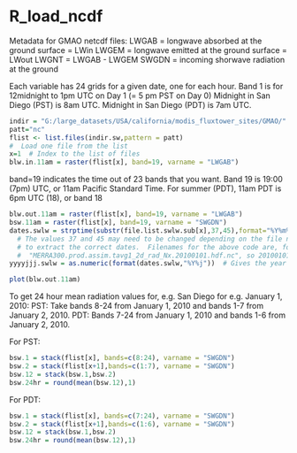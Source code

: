 # R_load_ncdf

Metadata for GMAO netcdf files:
  LWGAB = longwave absorbed at the ground surface = LWin
  LWGEM = longwave emitted at the ground surface = LWout
  LWGNT = LWGAB - LWGEM
  SWGDN = incoming shorwave radiation at the ground
  
Each variable has 24 grids for a given date, one for each hour.
Band 1 is for 12midnight to 1pm UTC on Day 1 (= 5 pm PST on Day 0)
  Midnight in San Diego (PST) is 8am UTC.
  Midnight in San Diego (PDT) is 7am UTC.
  
```R
indir = "G:/large_datasets/USA/california/modis_fluxtower_sites/GMAO/"  # Directory with a list of ncdf files
patt="nc"
flist <- list.files(indir.sw,pattern = patt)
#  Load one file from the list
x=1  # Index to the list of files
blw.in.11am = raster(flist[x], band=19, varname = "LWGAB")
```
band=19 indicates the time out of 23 bands that you want.
Band 19 is 19:00 (7pm) UTC, or 11am Pacific Standard Time.
For summer (PDT), 11am PDT is 6pm UTC (18), or band 18
```R
blw.out.11am = raster(flist[x], band=19, varname = "LWGAB")
bsw.11am = raster(flist[x], band=19, varname = "SWGDN")
dates.swlw = strptime(substr(file.list.swlw.sub[x],37,45),format="%Y%m%d") 
  # The values 37 and 45 may need to be changed depending on the file name
  # to extract the correct dates.  Filenames for the above code are, for example:
  #  "MERRA300.prod.assim.tavg1_2d_rad_Nx.20100101.hdf.nc", so 20100101 is from 37 to 45
yyyyjjj.swlw = as.numeric(format(dates.swlw,"%Y%j"))  # Gives the year and julian date of the ncdf file

plot(blw.out.11am)
```
To get 24 hour mean radiation values for, e.g. San Diego for e.g. January 1, 2010:
  PST:  Take bands 8-24 from January 1, 2010 and bands 1-7 from January 2, 2010.
  PDT:  Bands 7-24 from January 1, 2010 and bands 1-6 from January 2, 2010.

For PST:
```R
bsw.1 = stack(flist[x], bands=c(8:24), varname = "SWGDN")
bsw.2 = stack(flist[x+1],bands=c(1:7), varname = "SWGDN")
bsw.12 = stack(bsw.1,bsw.2)
bsw.24hr = round(mean(bsw.12),1)
```

For PDT:
```R
bsw.1 = stack(flist[x], bands=c(7:24), varname = "SWGDN")
bsw.2 = stack(flist[x+1],bands=c(1:6), varname = "SWGDN")
bsw.12 = stack(bsw.1,bsw.2)
bsw.24hr = round(mean(bsw.12),1)
```

